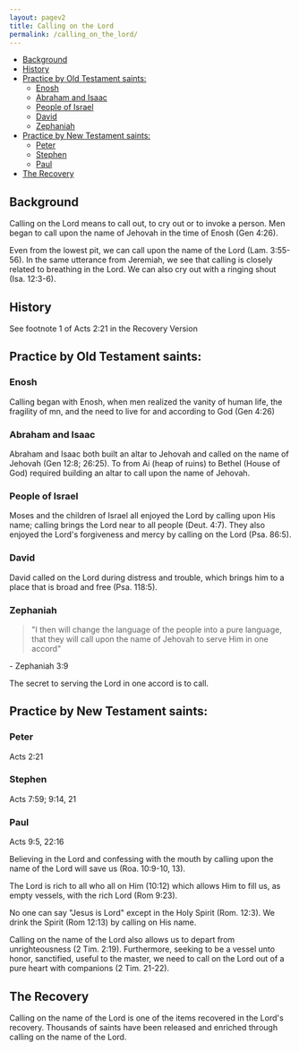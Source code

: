 ```yaml
---
layout: pagev2
title: Calling on the Lord
permalink: /calling_on_the_lord/
---
```

- [Background](#background)
- [History](#history)
- [Practice by Old Testament saints:](#practice-by-old-testament-saints)
  - [Enosh](#enosh)
  - [Abraham and Isaac](#abraham-and-isaac)
  - [People of Israel](#people-of-israel)
  - [David](#david)
  - [Zephaniah](#zephaniah)
- [Practice by New Testament saints:](#practice-by-new-testament-saints)
  - [Peter](#peter)
  - [Stephen](#stephen)
  - [Paul](#paul)
- [The Recovery](#the-recovery)


## Background

Calling on the Lord means to call out, to cry out or to invoke a person. Men began to call upon the name of Jehovah in the time of Enosh (Gen 4:26). 

Even from the lowest pit, we can call upon the name of the Lord (Lam. 3:55-56). In the same utterance from Jeremiah, we see that calling is closely related to breathing in the Lord. We can also cry out with a ringing shout (Isa. 12:3-6).

## History

See footnote 1 of Acts 2:21 in the Recovery Version

## Practice by Old Testament saints:

### Enosh

Calling began with Enosh, when men realized the vanity of human life, the fragility of mn, and the need to live for and according to God (Gen 4:26)

### Abraham and Isaac

Abraham and Isaac both built an altar to Jehovah and called on the name of Jehovah (Gen 12:8; 26:25). To from Ai (heap of ruins) to Bethel (House of God) required building an altar to call upon the name of Jehovah.

### People of Israel

Moses and the children of Israel all enjoyed the Lord by calling upon His name; calling brings the Lord near to all people (Deut. 4:7). They also enjoyed the Lord's forgiveness and mercy by calling on the Lord (Psa. 86:5).

### David

David called on the Lord during distress and trouble, which brings him to a place that is broad and free (Psa. 118:5).

### Zephaniah

> "I then will change the language of the people into a pure language, that they will call upon the name of Jehovah to serve Him in one accord"

\- Zephaniah 3:9

The secret to serving the Lord in one accord is to call.

## Practice by New Testament saints:

### Peter

Acts 2:21

### Stephen

Acts 7:59; 9:14, 21

### Paul

Acts 9:5, 22:16

Believing in the Lord and confessing with the mouth by calling upon the name of the Lord will save us (Roa. 10:9-10, 13).

The Lord is rich to all who all on Him (10:12) which allows Him to fill us, as empty vessels, with the rich Lord (Rom 9:23).

No one can say "Jesus is Lord" except in the Holy Spirit (Rom. 12:3). We drink the Spirit (Rom 12:13) by calling on His name. 

Calling on the name of the Lord also allows us to depart from unrighteousness (2 Tim. 2:19). Furthermore, seeking to be a vessel unto honor, sanctified, useful to the master, we need to call on the Lord out of a pure heart with companions (2 Tim. 21-22).

## The Recovery

Calling on the name of the Lord is one of the items recovered in the Lord's recovery. Thousands of saints have been released and enriched through calling on the name of the Lord.


